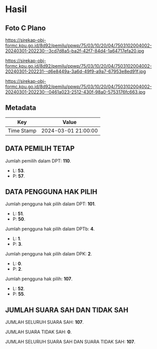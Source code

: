 # Hasil

## Foto C Plano

https://sirekap-obj-formc.kpu.go.id/8d92/pemilu/ppwp/75/03/10/20/04/7503102004002-20240301-202230--3cd7d8a5-ba2f-42f7-84d4-1a64717efa20.jpg

https://sirekap-obj-formc.kpu.go.id/8d92/pemilu/ppwp/75/03/10/20/04/7503102004002-20240301-202231--d6e8449a-3a6d-49f9-a9a7-67953e8ed91f.jpg

https://sirekap-obj-formc.kpu.go.id/8d92/pemilu/ppwp/75/03/10/20/04/7503102004002-20240301-202230--0461a023-2512-430f-98a0-5753176fc663.jpg


## Metadata

| Key        | Value               |
| ---------- | ------------------- |
| Time Stamp | 2024-03-01 21:00:00 |


## DATA PEMILIH TETAP

Jumlah pemilih dalam DPT: **110**.
 * L: **53**.
 * P: **57**.

## DATA PENGGUNA HAK PILIH

Jumlah pengguna hak pilih dalam DPT: **101**.
 * L: **51**.
 * P: **50**.

Jumlah pengguna hak pilih dalam DPTb: **4**.
 * L: **1**.
 * P: **3**.

Jumlah pengguna hak pilih dalam DPK: **2**.
 * L: **0**.
 * P: **2**.

Jumlah pengguna hak pilih: **107**.
 * L: **52**.
 * P: **55**.

## JUMLAH SUARA SAH DAN TIDAK SAH

JUMLAH SELURUH SUARA SAH: **107**.

JUMLAH SUARA TIDAK SAH: **0**.

JUMLAH SELURUH SUARA SAH DAN SUARA TIDAK SAH: **107**.


